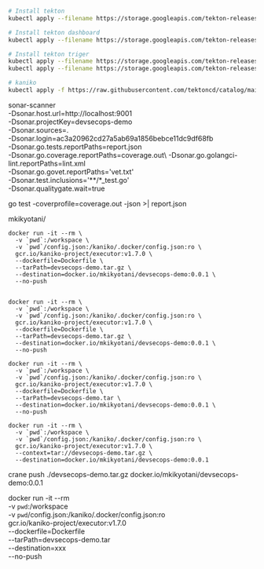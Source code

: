 

```sh

# Install tekton
kubectl apply --filename https://storage.googleapis.com/tekton-releases/pipeline/latest/release.yaml 

# Install tekton dashboard
kubectl apply --filename https://storage.googleapis.com/tekton-releases/dashboard/latest/tekton-dashboard-release.yaml

# Install tekton triger
kubectl apply --filename https://storage.googleapis.com/tekton-releases/triggers/latest/release.yaml
kubectl apply --filename https://storage.googleapis.com/tekton-releases/triggers/latest/interceptors.yaml

# kaniko
kubectl apply -f https://raw.githubusercontent.com/tektoncd/catalog/main/task/kaniko/0.5/kaniko.yaml
```

sonar-scanner \
  -Dsonar.host.url=http://localhost:9001 \
  -Dsonar.projectKey=devsecops-demo \
  -Dsonar.sources=. \
  -Dsonar.login=ac3a20962cd27a5ab69a1856bebce11dc9df68fb \
  -Dsonar.go.tests.reportPaths=report.json \
  -Dsonar.go.coverage.reportPaths=coverage.out\	
  -Dsonar.go.golangci-lint.reportPaths=lint.xml \
  -Dsonar.go.govet.reportPaths='vet.txt' \
  -Dsonar.test.inclusions='**/*_test.go' \
  -Dsonar.qualitygate.wait=true


go test -coverprofile=coverage.out -json >| report.json

mkikyotani/

```shell
docker run -it --rm \
  -v `pwd`:/workspace \
  -v `pwd`/config.json:/kaniko/.docker/config.json:ro \
  gcr.io/kaniko-project/executor:v1.7.0 \
  --dockerfile=Dockerfile \
  --tarPath=devsecops-demo.tar.gz \
  --destination=docker.io/mkikyotani/devsecops-demo:0.0.1 \
  --no-push


docker run -it --rm \
  -v `pwd`:/workspace \
  -v `pwd`/config.json:/kaniko/.docker/config.json:ro \
  gcr.io/kaniko-project/executor:v1.7.0 \
  --dockerfile=Dockerfile \
  --tarPath=devsecops-demo.tar.gz \
  --destination=docker.io/mkikyotani/devsecops-demo:0.0.1 \
  --no-push
  
docker run -it --rm \
  -v `pwd`:/workspace \
  -v `pwd`/config.json:/kaniko/.docker/config.json:ro \
  gcr.io/kaniko-project/executor:v1.7.0 \
  --dockerfile=Dockerfile \
  --tarPath=devsecops-demo.tar \
  --destination=docker.io/mkikyotani/devsecops-demo:0.0.1 \
  --no-push
 
docker run -it --rm \
  -v `pwd`:/workspace \
  -v `pwd`/config.json:/kaniko/.docker/config.json:ro \
  gcr.io/kaniko-project/executor:v1.7.0 \
  --context=tar://devsecops-demo.tar.gz \
  --destination=docker.io/mkikyotani/devsecops-demo:0.0.1
```

crane push ./devsecops-demo.tar.gz docker.io/mkikyotani/devsecops-demo:0.0.1

docker run -it --rm \
  -v `pwd`:/workspace \
  -v `pwd`/config.json:/kaniko/.docker/config.json:ro \
  gcr.io/kaniko-project/executor:v1.7.0 \
  --dockerfile=Dockerfile \
  --tarPath=devsecops-demo.tar \
  --destination=xxx \
  --no-push
